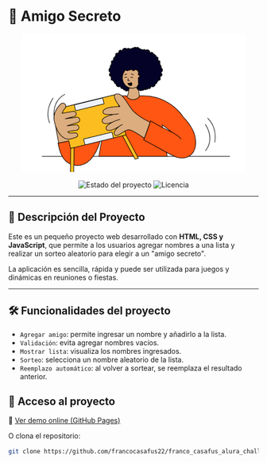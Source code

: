 # 🎁 Amigo Secreto

<p align="center">
  <img src="assets/amigo-secreto.png" alt="Logo del proyecto" />
</p>
<p align="center">
<img src="https://img.shields.io/badge/STATUS-FUNCIONAL-green" alt="Estado del proyecto"/>
<img src="https://img.shields.io/github/license/tuusuario/amigo-secreto" alt="Licencia"/>
</p>

---

## 📜 Descripción del Proyecto

Este es un pequeño proyecto web desarrollado con **HTML, CSS y JavaScript**, que permite a los usuarios agregar nombres a una lista y realizar un sorteo aleatorio para elegir a un "amigo secreto".

La aplicación es sencilla, rápida y puede ser utilizada para juegos y dinámicas en reuniones o fiestas.

---

## 🛠️ Funcionalidades del proyecto

- `Agregar amigo`: permite ingresar un nombre y añadirlo a la lista.
- `Validación`: evita agregar nombres vacíos.
- `Mostrar lista`: visualiza los nombres ingresados.
- `Sorteo`: selecciona un nombre aleatorio de la lista.
- `Reemplazo automático`: al volver a sortear, se reemplaza el resultado anterior.


## 🚀 Acceso al proyecto

🔗 [Ver demo online (GitHub Pages)](https://francocasafus22.github.io/franco_casafus_alura_challenge/)

O clona el repositorio:
```bash
git clone https://github.com/francocasafus22/franco_casafus_alura_challenge.git
